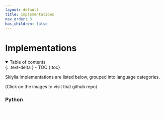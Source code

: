 ```yaml
---
layout: default
title: Implementations
nav_order: 3
has_children: false
---
```


<style>
  .zoom {
    transition: transform .2s;
  }
  .zoom:hover {
    transform: scale(1.2);
  }
  .slide-in {
    opacity: 0;
    animation-name: fade-in-top;
    animation-duration: 1s;
    animation-timing-function: ease;
    animation-iteration-count: 1;
    animation-fill-mode: forwards;
  }
  @keyframes fade-in-top {
    0%{
      -webkit-transform: translateY(-50px);
      transform: translateY(-50px);
      opacity: 0;
    }
    100%{
      -webkit-transform: translateY(0);
      transform: translateY(0);
      opacity: 1;
    }
  }
</style>

# Implementations

<details open markdown="block">
  <summary>
    Table of contents
  </summary>
  {: .text-delta }
- TOC
{:toc}
</details>

Skiylia Implementations are listed below, grouped into language categories.

(Click on the images to visit that github repo)

### Python

<div style="display:flex; overflow: initial; margin: auto;">
  <a href="https://github.com/Skiylia-Lang/PySkiylia" style="width: 50%; margin: auto;" class="slide-in">
    <img class="zoom" src="https://repository-images.githubusercontent.com/349156513/8620e100-9423-11eb-830a-858a39150e2c"/>
  </a>
  <div style="width: 40%">
    <p class="slide-in" style="animation-delay: .25s;">
      <a href="https://github.com/SK1Y101">
        <img src="https://img.shields.io/badge/Author-SK1Y101-lightgrey?style=for-the-badge"/>
      </a>
    </p>
    <p class="slide-in" style="animation-delay: .2s;">
      <img src="https://badges.pufler.dev/updated/Skiylia-Lang/PySkiylia?style=for-the-badge"/>
    </p>
    <p class="slide-in" style="animation-delay: .15s;">
      <img src="https://img.shields.io/github/v/release/Skiylia-Lang/PySkiylia?include_prereleases&style=for-the-badge"/>
    </p>
    <p class="slide-in" style="animation-delay: .1s;">
      <img src="https://img.shields.io/github/license/Skiylia-Lang/PySkiylia?style=for-the-badge"/>
    </p>
  </div>
</div>
